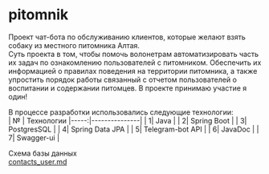 # pitomnik

Проект чат-бота по обслуживанию клиентов, которые желают взять собаку из местного питомника Алтая.<br> 
Суть проекта в том, чтобы помочь волонетрам автоматизировать часть их задач по ознакомлению пользователей с питомником.
Обеспечить их информацией о правилах поведения на территории питомника, а также упростить порядок работы связанный с отчетом 
пользователей о воспитании и содержании питомцев.
В проекте принимаю участие я один!

В процессе разработки использовались следующие технологии:<br>
|    № |  Технологии
|-----:|---------------|
|     1|   Java            |
|     2|       Spring Boot        |
|     3|       PostgresSQL        |
|     4|       Spring Data JPA        |
|     5|       Telegram-bot API        |
|     6|       JavaDoc        |
|     7|       Swagger-ui        |

<bold>Схема базы данных</bold><br>
[contacts_user.md](https://github.com/BogdanRakovchen/pitomnik/files/10384084/contacts_user.md)
 

